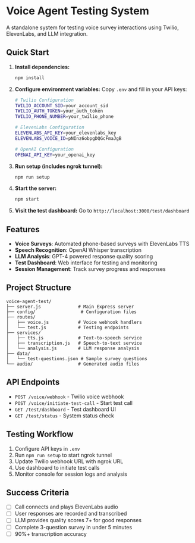 # Voice Agent Testing System

A standalone system for testing voice survey interactions using Twilio, ElevenLabs, and LLM integration.

## Quick Start

1. **Install dependencies:**
   ```bash
   npm install
   ```

2. **Configure environment variables:**
   Copy `.env` and fill in your API keys:
   ```bash
   # Twilio Configuration
   TWILIO_ACCOUNT_SID=your_account_sid
   TWILIO_AUTH_TOKEN=your_auth_token
   TWILIO_PHONE_NUMBER=your_twilio_phone
   
   # ElevenLabs Configuration
   ELEVENLABS_API_KEY=your_elevenlabs_key
   ELEVENLABS_VOICE_ID=pNInz6obpgDQGcFmaJgB
   
   # OpenAI Configuration
   OPENAI_API_KEY=your_openai_key
   ```

3. **Run setup (includes ngrok tunnel):**
   ```bash
   npm run setup
   ```

4. **Start the server:**
   ```bash
   npm start
   ```

5. **Visit the test dashboard:**
   Go to `http://localhost:3000/test/dashboard`

## Features

- **Voice Surveys**: Automated phone-based surveys with ElevenLabs TTS
- **Speech Recognition**: OpenAI Whisper transcription
- **LLM Analysis**: GPT-4 powered response quality scoring
- **Test Dashboard**: Web interface for testing and monitoring
- **Session Management**: Track survey progress and responses

## Project Structure

```
voice-agent-test/
├── server.js              # Main Express server
├── config/                 # Configuration files
├── routes/
│   ├── voice.js           # Voice webhook handlers
│   └── test.js            # Testing endpoints
├── services/
│   ├── tts.js             # Text-to-speech service
│   ├── transcription.js   # Speech-to-text service
│   └── analysis.js        # LLM response analysis
├── data/
│   └── test-questions.json # Sample survey questions
└── audio/                 # Generated audio files
```

## API Endpoints

- `POST /voice/webhook` - Twilio voice webhook
- `POST /voice/initiate-test-call` - Start test call
- `GET /test/dashboard` - Test dashboard UI
- `GET /test/status` - System status check

## Testing Workflow

1. Configure API keys in `.env`
2. Run `npm run setup` to start ngrok tunnel
3. Update Twilio webhook URL with ngrok URL
4. Use dashboard to initiate test calls
5. Monitor console for session logs and analysis

## Success Criteria

- [ ] Call connects and plays ElevenLabs audio
- [ ] User responses are recorded and transcribed
- [ ] LLM provides quality scores 7+ for good responses
- [ ] Complete 3-question survey in under 5 minutes
- [ ] 90%+ transcription accuracy